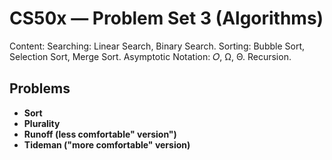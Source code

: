 # CS50x — Problem Set 3 (Algorithms)

Content: Searching: Linear Search, Binary Search. Sorting: Bubble Sort, Selection Sort, Merge Sort. Asymptotic Notation: 𝑂, Ω, Θ. Recursion.

## Problems
- **Sort**
- **Plurality**
- **Runoff (less comfortable" version")**
- **Tideman ("more comfortable" version)**


